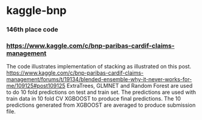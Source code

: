 # kaggle-bnp
### 146th place code
### https://www.kaggle.com/c/bnp-paribas-cardif-claims-management

The code illustrates implementation of stacking as illustrated on this post. https://www.kaggle.com/c/bnp-paribas-cardif-claims-management/forums/t/19134/blended-ensemble-why-it-never-works-for-me/109125#post109125
ExtraTrees, GLMNET and Random Forest are used to do 10 fold predictions on test and train set. The predictions are used with train data in 10 fold CV XGBOOST to produce final predictions. The 10 predictions generated from XGBOOST are averaged to produce submission file.
